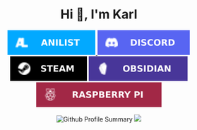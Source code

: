 <h1 align="center">Hi 👋, I'm Karl</h1>

<p align="center">
<a href="https://anilist.co/user/Thetheus/">
<img src="badges/Anilist.svg" alt="Anilist">
</a>
<img src="badges/Discord.svg" alt="Discord">
<img src="badges/Steam.svg" alt="Steam">
<a href="https://github.com/karl-zschiebsch/vault">
<img src="badges/Obsidian.svg" alt="Obsidian">
</a>
<img src="badges/RasberryPi.svg" alt="Rasberry Pi">
</p>

<p align="center">
<img src="https://github-profile-summary-cards.vercel.app/api/cards/profile-details?username=Kiyotoko&theme=tokyonight" alt="Github Profile Summary">
<img src="https://github-readme-stats.vercel.app/api/top-langs/?username=Kiyotoko&theme=tokyonight&layout=compact&langs_count=10">
</p>